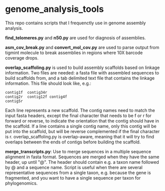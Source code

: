 # genome_analysis_tools

This repo contains scripts that I frequenctly use in genome assembly analysis.

**find_telomeres.py** and **n50.py** are used for diagnosis of assemblies.

**asm_cov_break.py** and **convert_mol_cov.py** are used to parse output from tigmint molecule to break assemblies in regions where 10X barcode coverage drops.

**overlap_scaffoling.py** is used to build assembly scaffolds based on linkage information. Two files are needed: a fasta file with assembled sequences to build scaffolds from, and a tab delimited text file that contains the linkage information. This file should look like, e.g.:
```
contig1f  contig34r
contig2r  contig12f contig4f
contig5r
```
Each line represents a new scaffold. The contig names need to match the input fasta headers, except the final character that needs to be f or r for forward or reverse, to indicate the orientation that the contig should have in the scaffold. If a line contains a single contig name, only this contig will be put into the scaffold, but will be reverse complemented if the final character is r. overlap_scaffoling.py is overlap-aware, meaning that it will try to find overlaps between the ends of contigs before building the scaffold.

**merge_transcripts.py**: Use to merge sequences in a multiple sequence alignment in fasta format. Sequences are merged when they have the same header, up until "@". The header should contain e.g. a taxon name followed by @ and a sequence name. Script is useful when there are several representative sequences from a single taxon, e.g. because the gene is fragmented, and you want to have a single sequence per taxon for phylogenomics.
